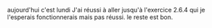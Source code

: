 aujourd'hui c'est lundi
J'ai réussi à aller jusqu'à l'exercice 2.6.4 qui je l'esperais fonctionnerais mais pas réussi.
le reste est bon.
 
